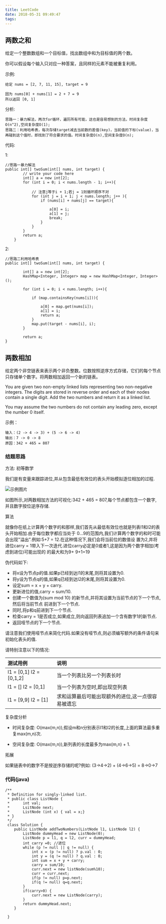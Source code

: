 ```yaml
---
title: LeetCode
date: 2018-05-31 09:49:47
tags:
---
```


## 两数之和

给定一个整数数组和一个目标值，找出数组中和为目标值的两个数。

你可以假设每个输入只对应一种答案，且同样的元素不能被重复利用。

示例:


    给定 nums = [2, 7, 11, 15], target = 9
    
    因为 nums[0] + nums[1] = 2 + 7 = 9
    所以返回 [0, 1]
    
分析:

    思路一：暴力解法，两次for循环，遍历所有可能，这也是容易想到的方法，时间复杂度O(n^2),空间复杂度O(1); 
    思路二：利用哈希表，每次存储target减去当前数的差值(key)，当前值的下标(value)，当再碰到这个值时，即找到了符合要求的值。时间复杂度O(n),空间复杂度O(n);
        
代码:

1:
    
    //思路一暴力解法
    public int[] twoSum(int[] nums, int target) {
            // write your code here
            int[] a = new int[2];
            for (int i = 0; i < nums.length - 1; i++){
    
                // 注意j等于i + 1;若j = 1则循环顺序不对
                for (int j = i + 1; j < nums.length; j++ ){
                    if (nums[i] + nums[j] == target){
    
                        a[0] = i;
                        a[1] = j;
                        break;
                    }
                }
            }
            return a;
        }
         
2:         
        
    //思路二利用哈希表
    public int[] twoSum(int[] nums, int target) {
    
            int[] a = new int[2];
            HashMap<Integer, Integer> map = new HashMap<Integer, Integer>();
    
            for (int i = 0; i < nums.length; i++){
    
                if (map.containsKey(nums[i])){
    
                    a[0] = map.get(nums[i]);
                    a[1] = i;
                    return a;
                }
                map.put(target - nums[i], i);
            }
    
            return a;
    }
    
## 两数相加

给定两个非空链表来表示两个非负整数。位数按照逆序方式存储，它们的每个节点只存储单个数字。将两数相加返回一个新的链表。

You are given two non-empty linked lists representing two non-negative integers. The digits are stored in reverse order and each of their nodes contain a single digit. Add the two numbers and return it as a linked list.

You may assume the two numbers do not contain any leading zero, except the number 0 itself.

示例：

    输入：(2 -> 4 -> 3) + (5 -> 6 -> 4)
    输出：7 -> 0 -> 8
    原因：342 + 465 = 807
    
### 结题思路

方法: 初等数学

我们是有变量来跟踪进位,并从包含最低有效位的表头开始模拟逐位相加的过程.

![示例图片](https://leetcode-cn.com/problems/add-two-numbers/Figures/2/2_add_two_numbers.svg)    

如图所示,对两数相加方法的可视化:342 + 465 = 807,每个节点都包含一个数字,并且数字按位逆序存储.

算法

就像你在纸上计算两个数字的和那样,我们首先从最低有效位也就是列表l1和l2的表头开始相加.由于每位数字都应当处于
0...9的范围内,我们计算两个数字的和时可能会出现"溢出".例如:5+7 = 12.在这种情况下,我们会将当前位的数值设
置为2,并将进位carry = 1带入下一次迭代.进位carry必定是0或者1,这是因为两个数字相加(考虑到进位)可能出现的
的最大和为9+ 9+1=19   
    
伪代码如下:
 * 将x设为节点p的值.如果p已经到达l1的末尾,则将其设置为0.
 * 将y设为节点q的值,如果q已经到达l2的末尾,则将其设置为0.
 * 设定sum = x + y + carry.
 * 更新进位的值,carry = sum/10.
 * 创建一个数值为(sum mod 10) 的新节点,并将其设置为当前节点的下一个节点,然后将当前节点
    前进到下一个节点.
 * 同时,将p和q前进到下一个节点.
 * 检查carry = 1是否成立,如果成立,则向返回列表追加一个含有数字1的新节点.
 * 返回哑节点的下一个节点.
 
请注意我们使用哑节点来简化代码.如果没有哑节点,则必须编写额外的条件语句来初始化表头的值.
         
请特别注意以下的情况:

| 测试用例 | 说明 |
| :-- | :-- | 
| l1 = [0,1] l2 = [0,1,2] | 当一个列表比另一个列表长时 | 
| l1 = [] l2 = [0,1] | 当一个列表为空时,即出现空列表 | 
| l1 = [9,9] l2 = [1] | 求和运算最后可能出现额外的进位,这一点很容易被遗忘  | 
         
复杂度分析

 * 时间复杂度: O(max(m,n)),假设m和n分别表示l1和l2的长度,上面的算法最多重复max(m,n)次.
  
 * 空间复杂度: O(max(m,n)),新列表的长度最多为max(m,n) + 1.
 
拓展

如果链表中的数字不是按逆序存储的呢?例如:
(3->4->2) + (4->6->5) = 8->0->7 
   
### 代码(java)    

    /**
     * Definition for singly-linked list.
     * public class ListNode {
     *      int val;
     *      LsitNode next;
     *      ListNode (int x) { val = x;}
     * }     
     */
     class Solution {
        public ListNode addTwoNumbers(ListNode l1, ListNode l2) {
            ListNode dummyHead = new ListNode(0);
            ListNode p = l1, q = l2, curr = dummyHead;
            int carry =0; //进位
            while (p != null || q != null) {
                int x = (p != null) ? p.val : 0;
                int y = (q != null) ? q.val : 0;
                int sum = x + y + carry;
                carry = sum/10;
                curr.next = new listNode(sum%10);
                curr = curr.next;
                if(p != null) p=p.next;
                if(q != null) q=q.next;
            }
            if(carry>0) {
                curr.next = new ListNode(carry);
            }
            return dummyHead.next;
        }
         
     }
    
    
    